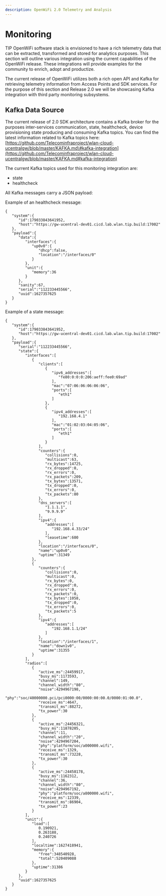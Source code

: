 ```yaml
---
description: OpenWiFi 2.0 Telemetry and Analysis
---
```


# Monitoring

TIP OpenWiFi software stack is envisioned to have a rich telemetry data that can be extracted, transformed and stored for analytics purposes. This section will outline various integration using the current capabilities of the OpenWiFi release. These integrations will provide examples for the community to enrich, adopt and productize. 

The current release of OpenWiFi utilizes both a rich open API and Kafka for retrieving telemetry information from Access Points and  SDK services. For the purpose of this section and Release 2.0  we will be showcasing Kafka integration with third party monitoring subsystems.

## Kafka Data Source

The current release of 2.0 SDK architecture contains a Kafka broker for the purposes inter-services communication, state, healthcheck, device provisioning state  producing and consuming Kafka topics. You can find the latest information related to Kafka topics here: [https://github.com/Telecominfraproject/wlan-cloud-ucentralgw/blob/master/KAFKA.md\#kafka-integration](https://github.com/Telecominfraproject/wlan-cloud-ucentralgw/blob/master/KAFKA.md#kafka-integration) 

The current Kafka topics used for this monitoring integration are:

* state
* healthcheck

All Kafka messages carry a JSON payload:

Example of an healthcheck message:

```text
{
   "system":{
      "id":179033843641952,
      "host":"https://gw-ucentral-dev01.cicd.lab.wlan.tip.build:17002"
   },
   "payload":{
      "data":{
         "interfaces":{
            "up0v0":{
               "dhcp":false,
               "location":"/interfaces/0"
            }
         },
         "unit":{
            "memory":36
         }
      },
      "sanity":67,
      "serial":"112233445566",
      "uuid":1627357625
   }
}
```

Example of a state message:

```text
{
   "system":{
      "id":179033843641952,
      "host":"https://gw-ucentral-dev01.cicd.lab.wlan.tip.build:17002"
   },
   "payload":{
      "serial":"112233445566",
      "state":{
         "interfaces":[
            {
               "clients":[
                  {
                     "ipv6_addresses":[
                        "fe80:0:0:0:206:aeff:fee0:69ad"
                     ],
                     "mac":"07:06:06:06:06:06",
                     "ports":[
                        "eth1"
                     ]
                  },
                  {
                     "ipv4_addresses":[
                        "192.168.4.1"
                     ],
                     "mac":"01:02:03:04:05:06",
                     "ports":[
                        "eth1"
                     ]
                  }
               ],
               "counters":{
                  "collisions":0,
                  "multicast":63,
                  "rx_bytes":14725,
                  "rx_dropped":0,
                  "rx_errors":0,
                  "rx_packets":209,
                  "tx_bytes":13571,
                  "tx_dropped":0,
                  "tx_errors":0,
                  "tx_packets":80
               },
               "dns_servers":[
                  "1.1.1.1",
                  "9.9.9.9"
               ],
               "ipv4":{
                  "addresses":[
                     "192.168.4.33/24"
                  ],
                  "leasetime":600
               },
               "location":"/interfaces/0",
               "name":"up0v0",
               "uptime":31349
            },
            {
               "counters":{
                  "collisions":0,
                  "multicast":0,
                  "rx_bytes":0,
                  "rx_dropped":0,
                  "rx_errors":0,
                  "rx_packets":0,
                  "tx_bytes":1058,
                  "tx_dropped":0,
                  "tx_errors":0,
                  "tx_packets":5
               },
               "ipv4":{
                  "addresses":[
                     "192.168.1.1/24"
                  ]
               },
               "location":"/interfaces/1",
               "name":"down1v0",
               "uptime":31355
            }
         ],
         "radios":[
            {
               "active_ms":24459917,
               "busy_ms":1173593,
               "channel":149,
               "channel_width":"80",
               "noise":4294967198,
               "phy":"soc/40000000.pci/pci0000:00/0000:00:00.0/0000:01:00.0",
               "receive_ms":4647,
               "transmit_ms":88272,
               "tx_power":30
            },
            {
               "active_ms":24456321,
               "busy_ms":11878205,
               "channel":11,
               "channel_width":"20",
               "noise":4294967204,
               "phy":"platform/soc/a000000.wifi",
               "receive_ms":1329,
               "transmit_ms":73228,
               "tx_power":30
            },
            {
               "active_ms":24458178,
               "busy_ms":1162312,
               "channel":36,
               "channel_width":"80",
               "noise":4294967192,
               "phy":"platform/soc/a800000.wifi",
               "receive_ms":12339,
               "transmit_ms":86904,
               "tx_power":23
            }
         ],
         "unit":{
            "load":[
               0.190921,
               0.263188,
               0.240726
            ],
            "localtime":1627418941,
            "memory":{
               "free":348540928,
               "total":520409088
            },
            "uptime":31386
         }
      },
      "uuid":1627357625
   }
}
```

